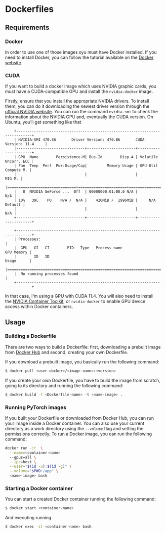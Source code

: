 # Dockerfiles

## Requirements
### Docker
In order to use one of those images oyu must have Docker installed. If you need to install Docker, you can follow the tutorial available on the [Docker website](https://docs.docker.com/engine/install/).

### CUDA
If you want to build a docker image which uses NVIDIA graphic cards, you must have a CUDA-compatible GPU and install the ```nvidia-docker``` image.

Firstly, ensure that you install the appropriate NVIDIA drivers. To install them, you can do it downloading the newest driver version through the [official NVIDIA website](https://developer.nvidia.com/cuda-downloads). You can run the command ```nvidia-smi``` to check the information about the NVIDIA GPU and, eventually the CUDA version. On Ubuntu, you'll get something like that

        +-----------------------------------------------------------------------------+
        | NVIDIA-SMI 470.86       Driver Version: 470.86       CUDA Version: 11.4     |
        |-------------------------------+----------------------+----------------------+
        | GPU  Name        Persistence-M| Bus-Id        Disp.A | Volatile Uncorr. ECC |
        | Fan  Temp  Perf  Pwr:Usage/Cap|         Memory-Usage | GPU-Util  Compute M. |
        |                               |                      |               MIG M. |
        |===============================+======================+======================|
        |   0  NVIDIA GeForce ...  Off  | 00000000:01:00.0 N/A |                  N/A |
        | 10%   39C    P0    N/A /  N/A |    420MiB /  1996MiB |     N/A      Default |
        |                               |                      |                  N/A |
        +-------------------------------+----------------------+----------------------+

        +-----------------------------------------------------------------------------+
        | Processes:                                                                  |
        |  GPU   GI   CI        PID   Type   Process name                  GPU Memory |
        |        ID   ID                                                   Usage      |
        |=============================================================================|
        |  No running processes found                                                 |
        +-----------------------------------------------------------------------------+

In that case, I'm using a GPU with CUDA 11.4.
You will also need to install the [NVIDIA Container Toolkit](https://github.com/NVIDIA/nvidia-docker), or ```nvidia-docker``` to enable GPU device access within Docker containers.

## Usage
### Building a Dockerfile
There are two ways to build a Dockerfile: first, downloading a prebuilt image from [Docker Hub](https://hub.docker.com/) and second, creating your own Dockerfile.

If you download a prebuilt image, you basically run the following command:

```bash
$ docker pull <user-docker>/<image-name>:<version>
```

If you create your own Dockerfile, you have to build the image from scratch, going to its directory and running the following command:


```bash
$ docker build -f <Dockerfile-name> -t <name-image> .
```

### Running PyTorch images
If you built your Dockerfile or downloaded from Docker Hub, you can run your image inside a Docker container. You can also use your current directory as a work directory using the ```--volume``` flag and setting the permissions correctly. To run a Docker image, you can run the following command:

```sh
docker run -it  \
  --name=<container-name>
  --gpus=all \
  --ipc=host \
  --user="$(id -u):$(id -g)" \
  --volume="$PWD:/app" \
  <name-image> bash
```

### Starting a Docker container
You can start a created Docker container running the following command:

```bash
$ docker start <container-name>
```

And executing running

```bash
$ docker exec -it <container-name> bash
```



